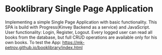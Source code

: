 # Booklibrary Single Page Application

Implementing a simple Single Page Application with basic functionality. This SPA is build with Progress(Kinvey Backend as a service) and 
JavaScript. User functionality: Login, Register, Logout. Every logged user can read all books from the database, but full CRUD operations
are available only for his own books. 
To test the App: https://mk-petrov.github.io/booklibrary/index.html